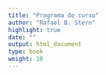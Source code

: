 ```yaml
---
title: "Programa do curso"
author: "Rafael B. Stern"
highlight: true
date: ""
output: html_document
type: book
weight: 10
---
```

